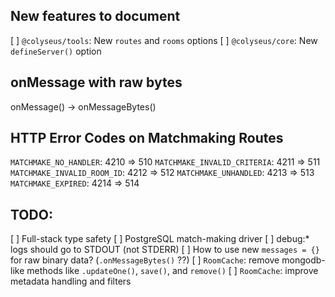 ## New features to document

[ ] `@colyseus/tools`: New `routes` and `rooms` options
[ ] `@colyseus/core`: New `defineServer()` option

## onMessage with raw bytes

onMessage() -> onMessageBytes()

## HTTP Error Codes on Matchmaking Routes

`MATCHMAKE_NO_HANDLER`: 4210 => 510
`MATCHMAKE_INVALID_CRITERIA`: 4211 => 511
`MATCHMAKE_INVALID_ROOM_ID`: 4212 => 512
`MATCHMAKE_UNHANDLED`: 4213 => 513
`MATCHMAKE_EXPIRED`: 4214 => 514

## TODO:

[ ] Full-stack type safety
[ ] PostgreSQL match-making driver
[ ] debug:* logs should go to STDOUT (not STDERR)
[ ] How to use new `messages = {}` for raw binary data? (`.onMessageBytes()` ??)
[ ] `RoomCache`: remove mongodb-like methods like `.updateOne()`, `save()`, and `remove()`
[ ] `RoomCache`: improve metadata handling and filters